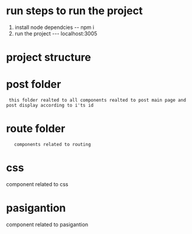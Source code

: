 # run steps to run the project

 1. install node dependcies -- npm i 
 2. run the project ---  localhost:3005

 # project structure 

   # post folder
     
     this folder realted to all components realted to post main page and post display according to i'ts id

    
#  route folder 
       
       components related to routing

# css
  component related to css

# pasigantion
 
   component related to pasigantion


